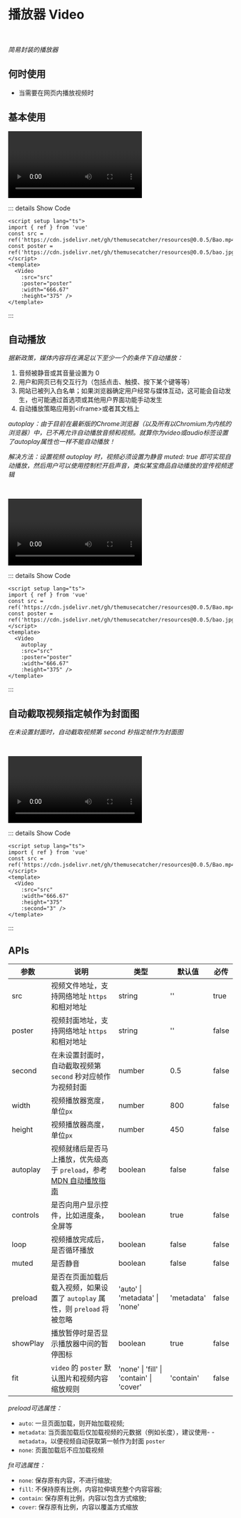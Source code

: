 # 播放器 Video

<BackTop />
<Watermark fullscreen content="Vue Amazing UI" />

<br/>

*简易封装的播放器*

## 何时使用

- 当需要在网页内播放视频时

<script setup lang="ts">
import { ref } from 'vue'
const src = ref('https://cdn.jsdelivr.net/gh/themusecatcher/resources@0.0.5/Bao.mp4')
const poster = ref('https://cdn.jsdelivr.net/gh/themusecatcher/resources@0.0.5/bao.jpg')
</script>

## 基本使用

<Video
  :src="src"
  :poster="poster"
  :width="666.67"
  :height="375" />

::: details Show Code

```vue
<script setup lang="ts">
import { ref } from 'vue'
const src = ref('https://cdn.jsdelivr.net/gh/themusecatcher/resources@0.0.5/Bao.mp4')
const poster = ref('https://cdn.jsdelivr.net/gh/themusecatcher/resources@0.0.5/bao.jpg')
</script>
<template>
  <Video
    :src="src"
    :poster="poster"
    :width="666.67"
    :height="375" />
</template>
```

:::

## 自动播放

*据新政策，媒体内容将在满足以下至少一个的条件下自动播放：*
1. 音频被静音或其音量设置为 0
2. 用户和网页已有交互行为（包括点击、触摸、按下某个键等等）
3. 网站已被列入白名单；如果浏览器确定用户经常与媒体互动，这可能会自动发生，也可能通过首选项或其他用户界面功能手动发生
4. 自动播放策略应用到\<iframe>或者其文档上

*autoplay：由于目前在最新版的Chrome浏览器（以及所有以Chromium为内核的浏览器）中，已不再允许自动播放音频和视频。就算你为video或audio标签设置了autoplay属性也一样不能自动播放！*

*解决方法：设置视频 autoplay 时，视频必须设置为静音 muted: true 即可实现自动播放，然后用户可以使用控制栏开启声音，类似某宝商品自动播放的宣传视频逻辑*

<br/>

<Video
  autoplay
  :src="src"
  :poster="poster"
  :width="666.67"
  :height="375" />

::: details Show Code

```vue
<script setup lang="ts">
import { ref } from 'vue'
const src = ref('https://cdn.jsdelivr.net/gh/themusecatcher/resources@0.0.5/Bao.mp4')
const poster = ref('https://cdn.jsdelivr.net/gh/themusecatcher/resources@0.0.5/bao.jpg')
</script>
<template>
  <Video
    autoplay
    :src="src"
    :poster="poster"
    :width="666.67"
    :height="375" />
</template>
```

:::

## 自动截取视频指定帧作为封面图

*在未设置封面时，自动截取视频第 second 秒指定帧作为封面图*

<br/>

<Video
  :src="src"
  :width="666.67"
  :height="375"
  :second="3" />

::: details Show Code

```vue
<script setup lang="ts">
import { ref } from 'vue'
const src = ref('https://cdn.jsdelivr.net/gh/themusecatcher/resources@0.0.5/Bao.mp4')
</script>
<template>
  <Video
    :src="src"
    :width="666.67"
    :height="375"
    :second="3" />
</template>
```

:::

## APIs

参数 | 说明 | 类型 | 默认值 | 必传
-- | -- | -- | -- | --
src | 视频文件地址，支持网络地址 `https` 和相对地址 | string | '' | true
poster | 视频封面地址，支持网络地址 `https` 和相对地址 | string | '' | false
second | 在未设置封面时，自动截取视频第 `second` 秒对应帧作为视频封面 | number | 0.5 | false
width | 视频播放器宽度，单位`px` | number | 800 | false
height | 视频播放器高度，单位`px` | number | 450 | false
autoplay | 视频就绪后是否马上播放，优先级高于 `preload`，参考 [MDN 自动播放指南](https://developer.mozilla.org/zh-CN/docs/Web/Media/Autoplay_guide) | boolean | false | false
controls | 是否向用户显示控件，比如进度条，全屏等 | boolean | true | false
loop | 视频播放完成后，是否循环播放 | boolean | false | false
muted |  是否静音 | boolean | false | false
preload | 是否在页面加载后载入视频，如果设置了 `autoplay` 属性，则 `preload` 将被忽略 | 'auto' &#124; 'metadata' &#124; 'none' | 'metadata' | false
showPlay | 播放暂停时是否显示播放器中间的暂停图标 | boolean | true | false
fit | `video` 的 `poster` 默认图片和视频内容缩放规则 | 'none' &#124; 'fill' &#124; 'contain' &#124; 'cover' | 'contain' | false

*preload可选属性：*

- `auto`: 一旦页面加载，则开始加载视频;
- `metadata`: 当页面加载后仅加载视频的元数据（例如长度），建议使用- - `metadata`，以便视频自动获取第一帧作为封面 `poster`
- `none`: 页面加载后不应加载视频

*fit可选属性：*

- `none`: 保存原有内容，不进行缩放;
- `fill`: 不保持原有比例，内容拉伸填充整个内容容器;
- `contain`: 保存原有比例，内容以包含方式缩放;
- `cover`: 保存原有比例，内容以覆盖方式缩放
